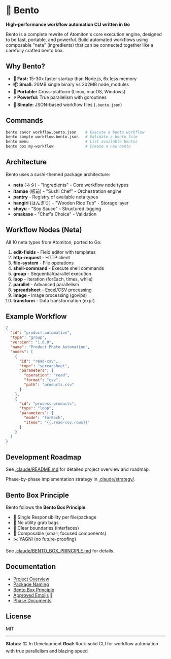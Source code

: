 # 🍱 Bento

**High-performance workflow automation CLI written in Go**

Bento is a complete rewrite of Atomiton's core execution engine, designed to be fast, portable, and powerful. Build automated workflows using composable "neta" (ingredients) that can be connected together like a carefully crafted bento box.

## Why Bento?

- **🚀 Fast:** 15-30x faster startup than Node.js, 6x less memory
- **📦 Small:** 20MB single binary vs 202MB node_modules
- **🎯 Portable:** Cross-platform (Linux, macOS, Windows)
- **⚡ Powerful:** True parallelism with goroutines
- **🎨 Simple:** JSON-based workflow files (`.bento.json`)

## Commands

```bash
bento savor workflow.bento.json    # Execute a bento workflow
bento sample workflow.bento.json   # Validate a bento file
bento menu                         # List available bentos
bento box my-workflow              # Create a new bento
```

## Architecture

Bento uses a sushi-themed package architecture:

- **neta** (ネタ) - "Ingredients" - Core workflow node types
- **itamae** (板前) - "Sushi Chef" - Orchestration engine
- **pantry** - Registry of available neta types
- **hangiri** (はんぎり) - "Wooden Rice Tub" - Storage layer
- **shoyu** - "Soy Sauce" - Structured logging
- **omakase** - "Chef's Choice" - Validation

## Workflow Nodes (Neta)

All 10 neta types from Atomiton, ported to Go:

1. **edit-fields** - Field editor with templates
2. **http-request** - HTTP client
3. **file-system** - File operations
4. **shell-command** - Execute shell commands
5. **group** - Sequential/parallel execution
6. **loop** - Iteration (forEach, times, while)
7. **parallel** - Advanced parallelism
8. **spreadsheet** - Excel/CSV processing
9. **image** - Image processing (govips)
10. **transform** - Data transformation (expr)

## Example Workflow

```json
{
  "id": "product-automation",
  "type": "group",
  "version": "1.0.0",
  "name": "Product Photo Automation",
  "nodes": [
    {
      "id": "read-csv",
      "type": "spreadsheet",
      "parameters": {
        "operation": "read",
        "format": "csv",
        "path": "products.csv"
      }
    },
    {
      "id": "process-products",
      "type": "loop",
      "parameters": {
        "mode": "forEach",
        "items": "{{.read-csv.rows}}"
      }
    }
  ]
}
```

## Development Roadmap

See [.claude/README.md](./.claude/README.md) for detailed project overview and roadmap.

Phase-by-phase implementation strategy in [.claude/strategy/](./.claude/strategy/).

## Bento Box Principle

Bento follows the **Bento Box Principle**:

- 🍙 Single Responsibility per file/package
- 🚫 No utility grab bags
- 🔲 Clear boundaries (interfaces)
- 🧩 Composable (small, focused components)
- ✂️ YAGNI (no future-proofing)

See [.claude/BENTO_BOX_PRINCIPLE.md](./.claude/BENTO_BOX_PRINCIPLE.md) for details.

## Documentation

- [Project Overview](./.claude/README.md)
- [Package Naming](./.claude/PACKAGE_NAMING.md)
- [Bento Box Principle](./.claude/BENTO_BOX_PRINCIPLE.md)
- [Approved Emojis](./.claude/EMOJIS.md) 🍱
- [Phase Documents](./.claude/strategy/)

## License

MIT

---

**Status:** 🏗️ In Development
**Goal:** Rock-solid CLI for workflow automation with true parallelism and blazing speed
